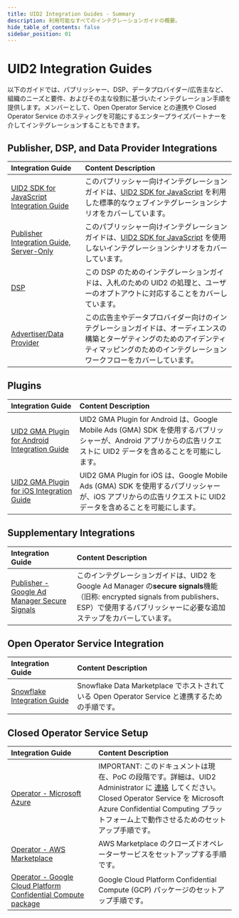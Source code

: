 ```yaml
---
title: UID2 Integration Guides - Summary
description: 利用可能なすべてのインテグレーションガイドの概要。
hide_table_of_contents: false
sidebar_position: 01
---
```


# UID2 Integration Guides

以下のガイドでは、パブリッシャー、DSP、データプロバイダー/広告主など、組織のニーズと要件、およびその主な役割に基づいたインテグレーション手順を提供します。メンバーとして、Open Operator Service との連携や Closed Operator Service のホスティングを可能にするエンタープライズパートナーを介してインテグレーションすることもできます。

## Publisher, DSP, and Data Provider Integrations

| Integration Guide                                                                           | Content Description                                                                                                                                                                            |
| :------------------------------------------------------------------------------------------ | :--------------------------------------------------------------------------------------------------------------------------------------------------------------------------------------------- |
| [UID2 SDK for JavaScript Integration Guide](./publisher-client-side.md)                  | このパブリッシャー向けインテグレーションガイドは、[UID2 SDK for JavaScript](../sdks/client-side-identity.md) を利用した標準的なウェブインテグレーションシナリオをカバーしています。    |
| [Publisher Integration Guide, Server-Only](./custom-publisher-integration.md) | このパブリッシャー向けインテグレーションガイドは、[UID2 SDK for JavaScript](../sdks/client-side-identity.md) を使用しないインテグレーションシナリオをカバーしています。   |
| [DSP](./dsp-guide.md)                                                                       | この DSP のためのインテグレーションガイドは、入札のための UID2 の処理と、ユーザーのオプトアウトに対応することをカバーしています。                                                              |
| [Advertiser/Data Provider](./advertiser-dataprovider-guide.md)                              | この広告主やデータプロバイダー向けのインテグレーションガイドは、オーディエンスの構築とターゲティングのためのアイデンティティマッピングのためのインテグレーションワークフローをカバーしています。 |

## Plugins

| Integration Guide |  Content Description |
| :--- | :--- |
| [UID2 GMA Plugin for Android Integration Guide](mobile-plugin-gma-android.md) | UID2 GMA Plugin for Android は、Google Mobile Ads (GMA) SDK を使用するパブリッシャーが、Android アプリからの広告リクエストに UID2 データを含めることを可能にします。 |
| [UID2 GMA Plugin for iOS Integration Guide](mobile-plugin-gma-ios.md) | UID2 GMA Plugin for iOS は、Google Mobile Ads (GMA) SDK を使用するパブリッシャーが、iOS アプリからの広告リクエストに UID2 データを含めることを可能にします。 |

## Supplementary Integrations

| Integration Guide                                                        | Content Description                                                                                                                                                                                    |
| :----------------------------------------------------------------------- | :----------------------------------------------------------------------------------------------------------------------------------------------------------------------------------------------------- |
| [Publisher - Google Ad Manager Secure Signals](google-ss-integration.md) | このインテグレーションガイドは、UID2 を Google Ad Manager の**secure signals**機能（旧称: encrypted signals from publishers、ESP）で使用するパブリッシャーに必要な追加ステップをカバーしています。 |

## Open Operator Service Integration

| Integration Guide                                       | Content Description                                                                            |
| :------------------------------------------------------ | :--------------------------------------------------------------------------------------------- |
| [Snowflake Integration Guide](snowflake_integration.md) | Snowflake Data Marketplace でホストされている Open Operator Service と連携するための手順です。 |

## Closed Operator Service Setup

| Integration Guide                                                                                | Content Description                                                                                                                                                                                                                                                           |
| :----------------------------------------------------------------------------------------------- | :---------------------------------------------------------------------------------------------------------------------------------------------------------------------------------------------------------------------------------------------------------------------------- |
| [Operator - Microsoft Azure](./operator-guide-azure-enclave.md)                                  | IMPORTANT: このドキュメントは現在、PoC の段階です。詳細は、UID2 Administrator に [連絡](../getting-started/gs-account-setup.md#contact-info) してください。<br/>Closed Operator Service を Microsoft Azure Confidential Computing プラットフォーム上で動作させるためのセットアップ手順です。 |
| [Operator - AWS Marketplace](./operator-guide-aws-marketplace.md)                                | AWS Marketplace のクローズドオペレーターサービスをセットアップする手順です。                                                                                                                                                                                                |
| [Operator - Google Cloud Platform Confidential Compute package](./operator-guide-gcp-enclave.md) | Google Cloud Platform Confidential Compute (GCP) パッケージのセットアップ手順です。                                                                                                                                                                                           |
